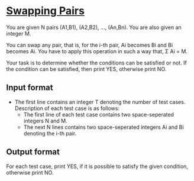 # [Swapping Pairs][link]

You are given N pairs (A1,B1), (A2,B2), ..., (An,Bn). You are also given an integer M.

You can swap any pair, that is, for the i-th pair, Ai becomes Bi and Bi becomes Ai. You have to apply this operation in such a way that, Σ Ai = M.

Your task is to determine whether the conditions can be satisfied or not. If the condition can be satisfied, then print YES, otherwise print NO.

## Input format

- The first line contains an integer T denoting the number of test cases. Description of each test case is as follows:
  - The first line of each test case contains two space-seperated integers N and M.
  - The next N lines contains two space-seperated integers Ai and Bi denoting the i-th pair.

## Output format

For each test case, print YES, if it is possible to satisfy the given condition, otherwise print NO.

[link]: https://www.hackerearth.com/practice/algorithms/dynamic-programming/2-dimensional/practice-problems/algorithm/swapping-pairs-e20a00ae/
